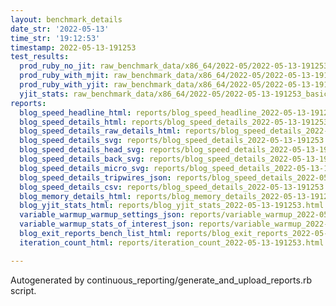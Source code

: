 ```yaml
---
layout: benchmark_details
date_str: '2022-05-13'
time_str: '19:12:53'
timestamp: 2022-05-13-191253
test_results:
  prod_ruby_no_jit: raw_benchmark_data/x86_64/2022-05/2022-05-13-191253_basic_benchmark_prod_ruby_no_jit.json
  prod_ruby_with_mjit: raw_benchmark_data/x86_64/2022-05/2022-05-13-191253_basic_benchmark_prod_ruby_with_mjit.json
  prod_ruby_with_yjit: raw_benchmark_data/x86_64/2022-05/2022-05-13-191253_basic_benchmark_prod_ruby_with_yjit.json
  yjit_stats: raw_benchmark_data/x86_64/2022-05/2022-05-13-191253_basic_benchmark_yjit_stats.json
reports:
  blog_speed_headline_html: reports/blog_speed_headline_2022-05-13-191253.html
  blog_speed_details_html: reports/blog_speed_details_2022-05-13-191253.html
  blog_speed_details_raw_details_html: reports/blog_speed_details_2022-05-13-191253.raw_details.html
  blog_speed_details_svg: reports/blog_speed_details_2022-05-13-191253.svg
  blog_speed_details_head_svg: reports/blog_speed_details_2022-05-13-191253.head.svg
  blog_speed_details_back_svg: reports/blog_speed_details_2022-05-13-191253.back.svg
  blog_speed_details_micro_svg: reports/blog_speed_details_2022-05-13-191253.micro.svg
  blog_speed_details_tripwires_json: reports/blog_speed_details_2022-05-13-191253.tripwires.json
  blog_speed_details_csv: reports/blog_speed_details_2022-05-13-191253.csv
  blog_memory_details_html: reports/blog_memory_details_2022-05-13-191253.html
  blog_yjit_stats_html: reports/blog_yjit_stats_2022-05-13-191253.html
  variable_warmup_warmup_settings_json: reports/variable_warmup_2022-05-13-191253.warmup_settings.json
  variable_warmup_stats_of_interest_json: reports/variable_warmup_2022-05-13-191253.stats_of_interest.json
  blog_exit_reports_bench_list_html: reports/blog_exit_reports_2022-05-13-191253.bench_list.html
  iteration_count_html: reports/iteration_count_2022-05-13-191253.html

---
```

Autogenerated by continuous_reporting/generate_and_upload_reports.rb script.
